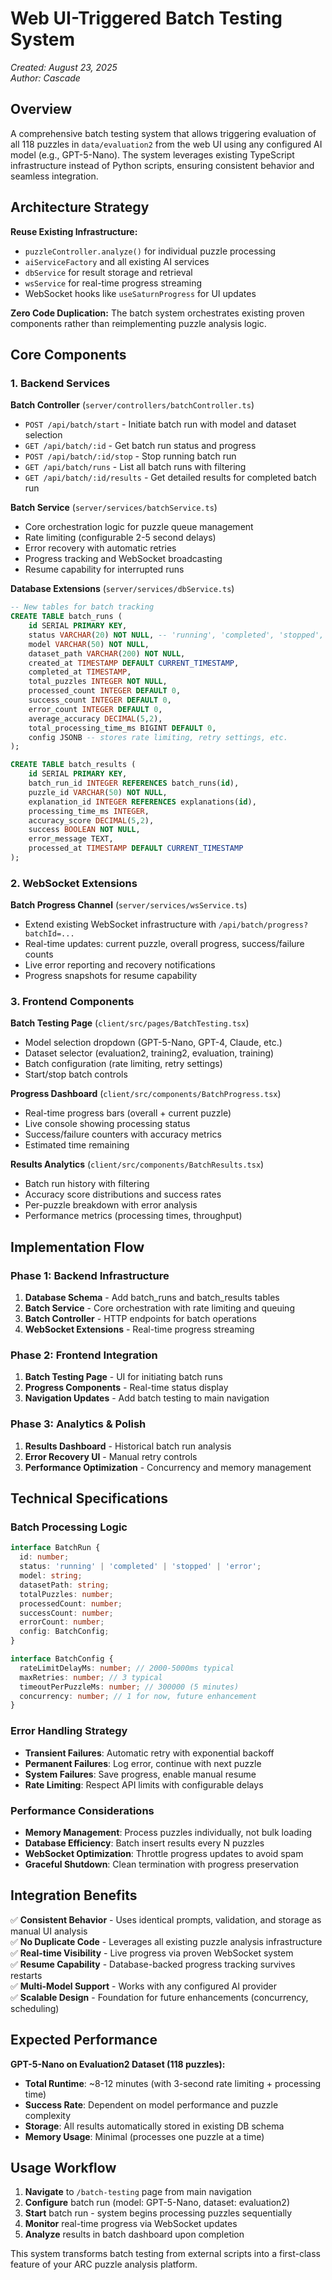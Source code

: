 # Web UI-Triggered Batch Testing System

*Created: August 23, 2025*  
*Author: Cascade*

## Overview

A comprehensive batch testing system that allows triggering evaluation of all 118 puzzles in `data/evaluation2` from the web UI using any configured AI model (e.g., GPT-5-Nano). The system leverages existing TypeScript infrastructure instead of Python scripts, ensuring consistent behavior and seamless integration.

## Architecture Strategy

**Reuse Existing Infrastructure:**
- `puzzleController.analyze()` for individual puzzle processing
- `aiServiceFactory` and all existing AI services 
- `dbService` for result storage and retrieval
- `wsService` for real-time progress streaming
- WebSocket hooks like `useSaturnProgress` for UI updates

**Zero Code Duplication:** The batch system orchestrates existing proven components rather than reimplementing puzzle analysis logic.

## Core Components

### 1. Backend Services

**Batch Controller** (`server/controllers/batchController.ts`)
- `POST /api/batch/start` - Initiate batch run with model and dataset selection
- `GET /api/batch/:id` - Get batch run status and progress
- `POST /api/batch/:id/stop` - Stop running batch run
- `GET /api/batch/runs` - List all batch runs with filtering
- `GET /api/batch/:id/results` - Get detailed results for completed batch run

**Batch Service** (`server/services/batchService.ts`)
- Core orchestration logic for puzzle queue management
- Rate limiting (configurable 2-5 second delays)
- Error recovery with automatic retries
- Progress tracking and WebSocket broadcasting
- Resume capability for interrupted runs

**Database Extensions** (`server/services/dbService.ts`)
```sql
-- New tables for batch tracking
CREATE TABLE batch_runs (
    id SERIAL PRIMARY KEY,
    status VARCHAR(20) NOT NULL, -- 'running', 'completed', 'stopped', 'error'
    model VARCHAR(50) NOT NULL,
    dataset_path VARCHAR(200) NOT NULL,
    created_at TIMESTAMP DEFAULT CURRENT_TIMESTAMP,
    completed_at TIMESTAMP,
    total_puzzles INTEGER NOT NULL,
    processed_count INTEGER DEFAULT 0,
    success_count INTEGER DEFAULT 0,
    error_count INTEGER DEFAULT 0,
    average_accuracy DECIMAL(5,2),
    total_processing_time_ms BIGINT DEFAULT 0,
    config JSONB -- stores rate limiting, retry settings, etc.
);

CREATE TABLE batch_results (
    id SERIAL PRIMARY KEY,
    batch_run_id INTEGER REFERENCES batch_runs(id),
    puzzle_id VARCHAR(50) NOT NULL,
    explanation_id INTEGER REFERENCES explanations(id),
    processing_time_ms INTEGER,
    accuracy_score DECIMAL(5,2),
    success BOOLEAN NOT NULL,
    error_message TEXT,
    processed_at TIMESTAMP DEFAULT CURRENT_TIMESTAMP
);
```

### 2. WebSocket Extensions

**Batch Progress Channel** (`server/services/wsService.ts`)
- Extend existing WebSocket infrastructure with `/api/batch/progress?batchId=...`
- Real-time updates: current puzzle, overall progress, success/failure counts
- Live error reporting and recovery notifications
- Progress snapshots for resume capability

### 3. Frontend Components

**Batch Testing Page** (`client/src/pages/BatchTesting.tsx`)
- Model selection dropdown (GPT-5-Nano, GPT-4, Claude, etc.)
- Dataset selector (evaluation2, training2, evaluation, training)
- Batch configuration (rate limiting, retry settings)
- Start/stop batch controls

**Progress Dashboard** (`client/src/components/BatchProgress.tsx`)
- Real-time progress bars (overall + current puzzle)
- Live console showing processing status
- Success/failure counters with accuracy metrics
- Estimated time remaining

**Results Analytics** (`client/src/components/BatchResults.tsx`) 
- Batch run history with filtering
- Accuracy score distributions and success rates
- Per-puzzle breakdown with error analysis
- Performance metrics (processing times, throughput)

## Implementation Flow

### Phase 1: Backend Infrastructure
1. **Database Schema** - Add batch_runs and batch_results tables
2. **Batch Service** - Core orchestration with rate limiting and queuing
3. **Batch Controller** - HTTP endpoints for batch operations
4. **WebSocket Extensions** - Real-time progress streaming

### Phase 2: Frontend Integration  
1. **Batch Testing Page** - UI for initiating batch runs
2. **Progress Components** - Real-time status display
3. **Navigation Updates** - Add batch testing to main navigation

### Phase 3: Analytics & Polish
1. **Results Dashboard** - Historical batch run analysis
2. **Error Recovery UI** - Manual retry controls
3. **Performance Optimization** - Concurrency and memory management

## Technical Specifications

### Batch Processing Logic
```typescript
interface BatchRun {
  id: number;
  status: 'running' | 'completed' | 'stopped' | 'error';
  model: string;
  datasetPath: string;
  totalPuzzles: number;
  processedCount: number;
  successCount: number;
  errorCount: number;
  config: BatchConfig;
}

interface BatchConfig {
  rateLimitDelayMs: number; // 2000-5000ms typical
  maxRetries: number; // 3 typical
  timeoutPerPuzzleMs: number; // 300000 (5 minutes)
  concurrency: number; // 1 for now, future enhancement
}
```

### Error Handling Strategy
- **Transient Failures**: Automatic retry with exponential backoff
- **Permanent Failures**: Log error, continue with next puzzle
- **System Failures**: Save progress, enable manual resume
- **Rate Limiting**: Respect API limits with configurable delays

### Performance Considerations
- **Memory Management**: Process puzzles individually, not bulk loading
- **Database Efficiency**: Batch insert results every N puzzles
- **WebSocket Optimization**: Throttle progress updates to avoid spam
- **Graceful Shutdown**: Clean termination with progress preservation

## Integration Benefits

✅ **Consistent Behavior** - Uses identical prompts, validation, and storage as manual UI analysis  
✅ **No Duplicate Code** - Leverages all existing puzzle analysis infrastructure  
✅ **Real-time Visibility** - Live progress via proven WebSocket system  
✅ **Resume Capability** - Database-backed progress tracking survives restarts  
✅ **Multi-Model Support** - Works with any configured AI provider  
✅ **Scalable Design** - Foundation for future enhancements (concurrency, scheduling)

## Expected Performance

**GPT-5-Nano on Evaluation2 Dataset (118 puzzles):**
- **Total Runtime**: ~8-12 minutes (with 3-second rate limiting + processing time)
- **Success Rate**: Dependent on model performance and puzzle complexity  
- **Storage**: All results automatically stored in existing DB schema
- **Memory Usage**: Minimal (processes one puzzle at a time)

## Usage Workflow

1. **Navigate** to `/batch-testing` page from main navigation
2. **Configure** batch run (model: GPT-5-Nano, dataset: evaluation2)
3. **Start** batch run - system begins processing puzzles sequentially  
4. **Monitor** real-time progress via WebSocket updates
5. **Analyze** results in batch dashboard upon completion

This system transforms batch testing from external scripts into a first-class feature of your ARC puzzle analysis platform.
